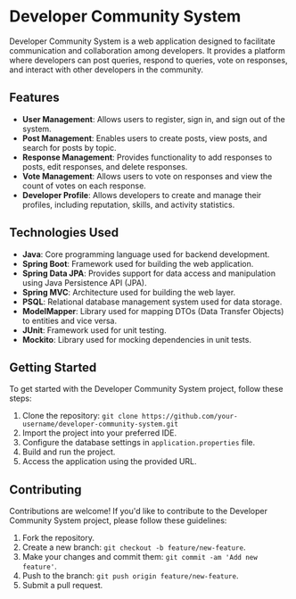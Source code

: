 # Developer Community System

Developer Community System is a web application designed to facilitate communication and collaboration among developers. It provides a platform where developers can post queries, respond to queries, vote on responses, and interact with other developers in the community.

## Features

- **User Management**: Allows users to register, sign in, and sign out of the system.
- **Post Management**: Enables users to create posts, view posts, and search for posts by topic.
- **Response Management**: Provides functionality to add responses to posts, edit responses, and delete responses.
- **Vote Management**: Allows users to vote on responses and view the count of votes on each response.
- **Developer Profile**: Allows developers to create and manage their profiles, including reputation, skills, and activity statistics.

## Technologies Used

- **Java**: Core programming language used for backend development.
- **Spring Boot**: Framework used for building the web application.
- **Spring Data JPA**: Provides support for data access and manipulation using Java Persistence API (JPA).
- **Spring MVC**: Architecture used for building the web layer.
- **PSQL**: Relational database management system used for data storage.
- **ModelMapper**: Library used for mapping DTOs (Data Transfer Objects) to entities and vice versa.
- **JUnit**: Framework used for unit testing.
- **Mockito**: Library used for mocking dependencies in unit tests.

## Getting Started

To get started with the Developer Community System project, follow these steps:

1. Clone the repository: `git clone https://github.com/your-username/developer-community-system.git`
2. Import the project into your preferred IDE.
3. Configure the database settings in `application.properties` file.
4. Build and run the project.
5. Access the application using the provided URL.

## Contributing

Contributions are welcome! If you'd like to contribute to the Developer Community System project, please follow these guidelines:

1. Fork the repository.
2. Create a new branch: `git checkout -b feature/new-feature`.
3. Make your changes and commit them: `git commit -am 'Add new feature'`.
4. Push to the branch: `git push origin feature/new-feature`.
5. Submit a pull request.


